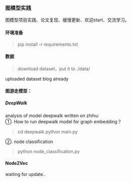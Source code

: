 ### 图模型实践
图模型项目实践、论文复现、缓慢更新、欢迎start、交流学习。

#### 环境准备
>pip install -r requirements.txt

#### 数据
>download dataset，put it to ./data/  
  
uploaded dataset blog already

#### 图游走模型：
#####  DeepWalk

analysis of model deepwalk written on zhihu:  
①. How to run deepwalk model for graph embedding？
>cd deepwalk
>python main.py

②. node classification
>python node_classification.py


#### Node2Vec
waiting for update..
